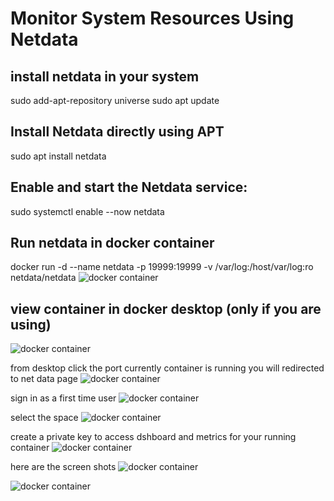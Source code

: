 # Monitor System Resources Using Netdata

## install netdata in your system 
sudo add-apt-repository universe
sudo apt update

## Install Netdata directly using APT
sudo apt install netdata
## Enable and start the Netdata service:
sudo systemctl enable --now netdata

## Run netdata in docker container 
 docker run -d --name netdata -p 19999:19999 -v /var/log:/host/var/log:ro netdata/netdata
 ![docker container]()
## view container in docker desktop (only if you are using)
![docker container]()


from desktop click the port currently container is running you will redirected to net data page 
![docker container]()



sign in as a first time user
![docker container]()


select the space
![docker container]()


create a private key to access dshboard and metrics for your running container
![docker container]()


here are the screen shots
![docker container]()

![docker container]()

